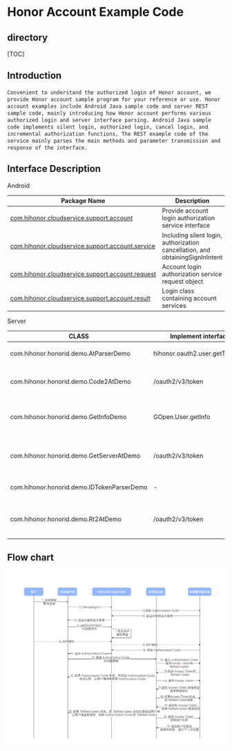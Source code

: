 # Honor Account Example Code

## directory

[TOC]

## Introduction

```
Convenient to understand the authorized login of Honor account, we provide Honor account sample program for your reference or use. Honor account examples include Android Java sample code and server REST sample code, mainly introducing how Honor account performs various authorized login and server interface parsing. Android Java sample code implements silent login, authorized login, cancel login, and incremental authorization functions, The REST example code of the service mainly parses the main methods and parameter transmission and response of the interface.
```

## Interface Description

Android

| Package Name                                                 | Description                                                  |
| ------------------------------------------------------------ | ------------------------------------------------------------ |
| [com.hihonor.cloudservice.support.account](https://developer.honor.com/cn/kitdoc?category=基础服务&kitId=11001&navigation=ref&docId=com.hihonor.cloudservice.support.account/HonorIdSignInManager.md) | Provide account login authorization service interface        |
| [com.hihonor.cloudservice.support.account.service](https://developer.honor.com/cn/kitdoc?category=基础服务&kitId=11001&navigation=ref&docId=com.hihonor.cloudservice.support.account.service/HonorIDSignInService.md) | Including silent login, authorization cancellation, and obtainingSignInIntent |
| [com.hihonor.cloudservice.support.account.request](https://developer.honor.com/cn/kitdoc?category=基础服务&kitId=11001&navigation=ref&docId=com.hihonor.cloudservice.support.account.request/SignInOptions.md) | Account login authorization service request object           |
| [com.hihonor.cloudservice.support.account.result](https://developer.honor.com/cn/kitdoc?category=基础服务&kitId=11001&navigation=ref&docId=com.hihonor.cloudservice.support.account.result/SignInAccountInfo.md) | Login class containing account services                      |

Server

| CLASS                                      | Implement interfaces             | describe                             |
| ------------------------------------------ | -------------------------------- | ------------------------------------ |
| com.hihonor.honorid.demo.AtParserDemo      | hihonor.oauth2.user.getTokenInfo | analysis Access Token                |
| com.hihonor.honorid.demo.Code2AtDemo       | /oauth2/v3/token                 | Code change Access Token             |
| com.hihonor.honorid.demo.GetInfoDemo       | GOpen.User.getInfo               | Access Token Obtain user information |
| com.hihonor.honorid.demo.GetServerAtDemo   | /oauth2/v3/token                 | Get application level Access Token   |
| com.hihonor.honorid.demo.IDTokenParserDemo | -                                | Local parsing ID Token               |
| com.hihonor.honorid.demo.Rt2AtDemo         | /oauth2/v3/token                 | Refresh Token refresh Access Token   |

## Flow chart

![image](image/image.png)